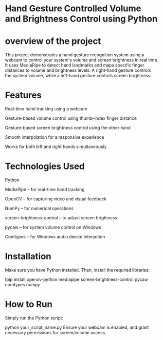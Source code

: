 # Hand Gesture Controlled Volume and Brightness Control using Python

# overview of the project

This project demonstrates a hand gesture recognition system using a webcam to control your system's volume and screen brightness in real time. It uses MediaPipe to detect hand landmarks and maps specific finger distances to volume and brightness levels. A right-hand gesture controls the system volume, while a left-hand gesture controls screen brightness.

# Features

Real-time hand tracking using a webcam

Gesture-based volume control using thumb–index finger distance

Gesture-based screen brightness control using the other hand

Smooth interpolation for a responsive experience

Works for both left and right hands simultaneously

# Technologies Used

Python

MediaPipe – for real-time hand tracking

OpenCV – for capturing video and visual feedback

NumPy – for numerical operations

screen-brightness-control – to adjust screen brightness

pycaw – for system volume control on Windows

Comtypes – for Windows audio device interaction

# Installation

Make sure you have Python installed. Then, install the required libraries:

!pip install opencv-python mediapipe screen-brightness-control pycaw comtypes numpy

# How to Run

Simply run the Python script:

python your_script_name.py
Ensure your webcam is enabled, and grant necessary permissions for screen/volume access.
